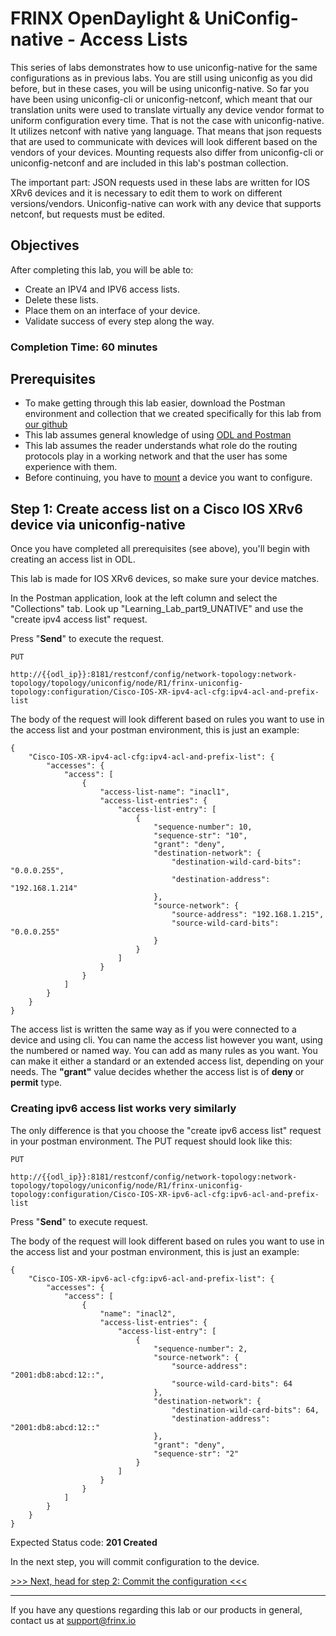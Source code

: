 # FRINX OpenDaylight & UniConfig-native - Access Lists

This series of labs demonstrates how to use uniconfig-native for the same configurations as in previous labs. You are still using uniconfig as you did before, but in these cases, you will be using uniconfig-native. So far you have been using uniconfig-cli or uniconfig-netconf, which meant that our translation units were used to translate virtually any device vendor format to uniform configuration every time. That is not the case with uniconfig-native. It utilizes netconf with native yang language. That means that json requests that are used to communicate with devices will look different based on the vendors of your devices. Mounting requests also differ from uniconfig-cli or uniconfig-netconf and are included in this lab's postman collection.

The important part: JSON requests used in these labs are written for IOS XRv6 devices and it is necessary to edit them to work on different versions/vendors. Uniconfig-native can work with any device that supports netconf, but requests must be edited.

## Objectives

After completing this lab, you will be able to:

* Create an IPV4 and IPV6 access lists.
* Delete these lists.
* Place them on an interface of your device.
* Validate success of every step along the way.

### Completion Time: 60 minutes

## Prerequisites

* To make getting through this lab easier, download the Postman environment and collection that we created specifically for this lab from <a href="https://github.com/FRINXio/Postman/tree/carbon/development/learning_labs/part9">our github</a>
* This lab assumes general knowledge of using <a href="https://frinxio.github.io/Learning-Labs/labs/01-labs-01-odl-uniconfig-first-steps/">ODL and Postman</a>
* This lab assumes the reader understands what role do the routing protocols play in a working network and that the user has some experience with them.
* Before continuing, you have to <a href="https://frinxio.github.io/Learning-Labs/labs/01-labs-01-odl-uniconfig-first-steps/">mount</a> a device you want to configure.




## Step 1: Create access list on a Cisco IOS XRv6 device via uniconfig-native

Once you have completed all prerequisites (see above), you'll begin with creating an access list in ODL.

This lab is made for IOS XRv6 devices, so make sure your device matches.

In the Postman application, look at the left column and select the "Collections" tab. Look up "Learning_Lab_part9_UNATIVE" and use the "create ipv4 access list" request.

Press "**Send**" to execute the request.



```
PUT

http://{{odl_ip}}:8181/restconf/config/network-topology:network-topology/topology/uniconfig/node/R1/frinx-uniconfig-topology:configuration/Cisco-IOS-XR-ipv4-acl-cfg:ipv4-acl-and-prefix-list
```


The body of the request will look different based on rules you want to use in the access list and your postman environment, this is just an example:

```
{
    "Cisco-IOS-XR-ipv4-acl-cfg:ipv4-acl-and-prefix-list": {
        "accesses": {
            "access": [
                {
                    "access-list-name": "inacl1",
                    "access-list-entries": {
                        "access-list-entry": [
                            {
                                "sequence-number": 10,
                                "sequence-str": "10",
                                "grant": "deny",
                                "destination-network": {
                                    "destination-wild-card-bits": "0.0.0.255",
                                    "destination-address": "192.168.1.214"
                                },
                                "source-network": {
                                    "source-address": "192.168.1.215",
                                    "source-wild-card-bits": "0.0.0.255"
                                }
                            }
                        ]
                    }
                }
            ]
        }
    }
}
```
The access list is written the same way as if you were connected to a device and using cli. You can name the access list however you want, using the numbered or named way. You can add as many rules as you want. You can make it either a standard or an extended access list, depending on your needs. The **"grant"** value decides whether the access list is of **deny** or **permit** type.

### Creating ipv6 access list works very similarly
The only difference is that you choose the "create ipv6 access list" request in your postman environment. The PUT request should look like this:


```
PUT

http://{{odl_ip}}:8181/restconf/config/network-topology:network-topology/topology/uniconfig/node/R1/frinx-uniconfig-topology:configuration/Cisco-IOS-XR-ipv6-acl-cfg:ipv6-acl-and-prefix-list
```
Press "**Send**" to execute request.

The body of the request will look different based on rules you want to use in the access list and your postman environment, this is just an example:
```
{
    "Cisco-IOS-XR-ipv6-acl-cfg:ipv6-acl-and-prefix-list": {
        "accesses": {
            "access": [
                {
                    "name": "inacl2",
                    "access-list-entries": {
                        "access-list-entry": [
                            {
                                "sequence-number": 2,
                                "source-network": {
                                    "source-address": "2001:db8:abcd:12::",
                                    "source-wild-card-bits": 64
                                },
                                "destination-network": {
                                    "destination-wild-card-bits": 64,
                                    "destination-address": "2001:db8:abcd:12::"
                                },
                                "grant": "deny",
                                "sequence-str": "2"
                            }
                        ]
                    }
                }
            ]
        }
    }
}
```

Expected Status code: **201 Created**

In the next step, you will commit configuration to the device.

[>>> Next, head for step 2: Commit the configuration <<<](2.md)

---
If you have any questions regarding this lab or our products in general, contact us at [support@frinx.io](mailto:support@frinx.io)